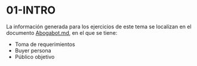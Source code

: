 # 01-INTRO

La información generada para los ejercicios de este tema se localizan en el documento [Abogabot.md](./Abogabot.md), en el que se tiene:

* Toma de requerimientos
* Buyer persona
* Público objetivo



